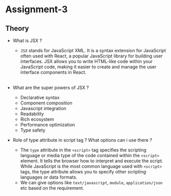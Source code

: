 # Assignment-3

## Theory

- What is JSX ?

  - `JSX` stands for JavaScript XML. It is a syntax extension for JavaScript often used with React, a popular JavaScript library for building user interfaces. JSX allows you to write HTML-like code within your JavaScript code, making it easier to create and manage the user interface components in React. <br><br>

- What are the super powers of JSX ?

  - Declarative syntax
  - Component composition
  - Javascript integration
  - Readability
  - Rich ecosystem
  - Performance optimization
  - Type safety

- Role of type attribute in script tag ? What options can i use there ?
  - The `type` attribute in the `<script>` tag specifies the scripting language or media type of the code contained within the `<script>` element. It tells the browser how to interpret and execute the script. While JavaScript is the most common language used with `<script>` tags, the type attribute allows you to specify other scripting languages or data formats.
  - We can give options like `text/javascript`, `module`, `application/json` etc based on the requirement.
